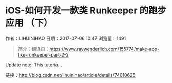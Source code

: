 #  iOS-如何开发一款类 Runkeeper 的跑步应用 （下）
作者：LIHUINIHAO
日期：2017-07-06 10:47
浏览量：1491
> 简介：翻译自：https://www.raywenderlich.com/155774/make-app-like-runkeeper-part-2-2

Update note: This tutoria...

 链接：http://blog.csdn.net/lihuinihao/article/details/74010625
